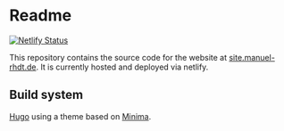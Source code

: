 # Readme

[![Netlify Status](https://api.netlify.com/api/v1/badges/2ccc5eba-4446-481c-9607-267333cfa68d/deploy-status)](https://app.netlify.com/sites/nostalgic-mestorf-67bd0d/deploys)

This repository contains the source code for the website at [site.manuel-rhdt.de](https://site.manuel-rhdt.de). It is currently hosted and deployed via netlify.

## Build system

[Hugo](https://gohugo.io/) using a theme based on [Minima](https://github.com/mivinci/hugo-theme-minima).